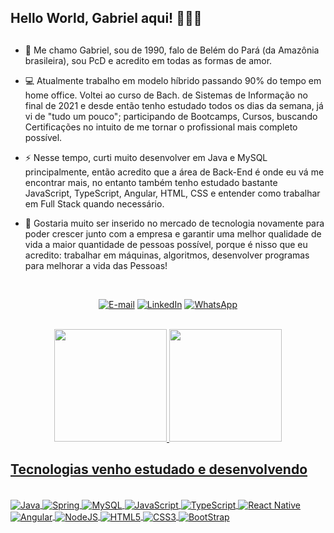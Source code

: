 ## Hello World, Gabriel aqui! 👨🏽‍💻

##

- 🐉 Me chamo Gabriel, sou de 1990, falo de Belém do Pará (da Amazônia brasileira), sou PcD e acredito em todas as formas de amor.

- 💻 Atualmente trabalho em modelo híbrido passando 90% do tempo em home office. Voltei ao curso de Bach. de Sistemas de Informação no final de 2021 e desde então tenho estudado todos os dias da semana, já vi de "tudo um pouco"; participando de Bootcamps, Cursos, buscando Certificações no intuito de me tornar o profissional mais completo possível.

- ⚡ Nesse tempo, curti muito desenvolver em Java e MySQL principalmente, então acredito que a área de Back-End é onde eu vá me encontrar mais, no entanto também tenho estudado bastante JavaScript, TypeScript, Angular, HTML, CSS e entender como trabalhar em Full Stack quando necessário.

- 🚀 Gostaria muito ser inserido no mercado de tecnologia novamente para poder crescer junto com a empresa e garantir uma melhor qualidade de vida a maior quantidade de pessoas possível, porque é nisso que eu acredito: trabalhar em máquinas, algoritmos, desenvolver programas para melhorar a vida das Pessoas!

<br />

<div align="center">

[![E-mail](https://img.shields.io/badge/Gmail-D14836?style=for-the-badge&logo=gmail&logoColor=white)](gabrielgalvaoo@gmail.com)
[![LinkedIn](https://img.shields.io/badge/LinkedIn-0077B5?style=for-the-badge&logo=linkedin&logoColor=white)](https://www.linkedin.com/in/gabrielgalvaoo/) [![WhatsApp](https://img.shields.io/badge/WhatsApp-25D366?style=for-the-badge&logo=whatsapp&logoColor=white)](https://wa.me/5591992408488)

</div>
<br />

<div align="center">
  <a href="https://github.com/gbrieal">
  <img height="180em" src="https://github-readme-stats.vercel.app/api?username=gbrieal&show_icons=true&theme=dark&include_all_commits=true&count_private=true"/>
  <img height="180em" src="https://github-readme-stats.vercel.app/api/top-langs/?username=gbrieal&layout=compact&langs_count=7&theme=dark"/>
</div>

## Tecnologias venho estudado e desenvolvendo

<div style: "display: inline_block"><br />
    <img align="center" alt="Java" src="https://img.shields.io/badge/Java-ED8B00?style=for-the-badge&logo=java&logoColor=white" /> <img align="center" alt="Spring" src="https://img.shields.io/badge/Spring-6DB33F?style=for-the-badge&logo=spring&logoColor=whit" />
    <img align="center" alt="MySQL" src="https://img.shields.io/badge/MySQL-005C84?style=for-the-badge&logo=mysql&logoColor=white" />
    <img align="center" alt="JavaScript" src="https://img.shields.io/badge/JavaScript-F7DF1E?style=for-the-badge&logo=javascript&logoColor=black" /> <img align="center" alt="TypeScript" src="https://img.shields.io/badge/TypeScript-007ACC?style=for-the-badge&logo=typescript&logoColor=white" /> <img align="center" alt="React Native" src="https://img.shields.io/badge/React_Native-20232A?style=for-the-badge&logo=react&logoColor=61DAFB" /> <img align="center" alt="Angular" src="https://img.shields.io/badge/Angular-DD0031?style=for-the-badge&logo=angular&logoColor=white" /> <img align="center" alt="NodeJS" src="https://img.shields.io/badge/Node.js-43853D?style=for-the-badge&logo=node.js&logoColor=white"/> <img align="center" alt="HTML5" src="https://img.shields.io/badge/HTML5-E34F26?style=for-the-badge&logo=html5&logoColor=white"/> <img align="center" alt="CSS3" src="https://img.shields.io/badge/CSS3-1572B6?style=for-the-badge&logo=css3&logoColor=white"/> <img align="center" alt="BootStrap" src="https://img.shields.io/badge/Bootstrap-563D7C?style=for-the-badge&logo=bootstrap&logoColor=white"/>